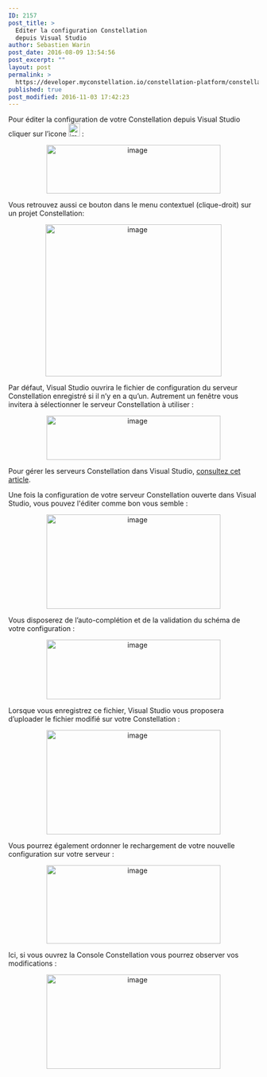 ```yaml
---
ID: 2157
post_title: >
  Editer la configuration Constellation
  depuis Visual Studio
author: Sebastien Warin
post_date: 2016-08-09 13:54:56
post_excerpt: ""
layout: post
permalink: >
  https://developer.myconstellation.io/constellation-platform/constellation-sdk/editer-configuration-constellation-depuis-visual-studio/
published: true
post_modified: 2016-11-03 17:42:23
---
```

Pour éditer la configuration de votre Constellation depuis Visual Studio cliquer sur l’icone <a href="https://developer.myconstellation.io/wp-content/uploads/2016/09/image-98.png"><img style="background-image: none; padding-top: 0px; padding-left: 0px; margin: 0px; display: inline; padding-right: 0px; border-width: 0px;" title="image" src="https://developer.myconstellation.io/wp-content/uploads/2016/09/image_thumb-93.png" alt="image" width="23" height="26" border="0" /></a> :
<p align="center"><a href="https://developer.myconstellation.io/wp-content/uploads/2016/09/image-99.png"><img style="background-image: none; padding-top: 0px; padding-left: 0px; display: inline; padding-right: 0px; border-width: 0px;" title="image" src="https://developer.myconstellation.io/wp-content/uploads/2016/09/image_thumb-94.png" alt="image" width="350" height="98" border="0" /></a></p>
<p align="left">Vous retrouvez aussi ce bouton dans le menu contextuel (clique-droit) sur un projet Constellation:</p>
<p align="center"><a href="https://developer.myconstellation.io/wp-content/uploads/2016/09/image-100.png"><img style="background-image: none; padding-top: 0px; padding-left: 0px; display: inline; padding-right: 0px; border-width: 0px;" title="image" src="https://developer.myconstellation.io/wp-content/uploads/2016/09/image_thumb-95.png" alt="image" width="354" height="306" border="0" /></a></p>
Par défaut, Visual Studio ouvrira le fichier de configuration du serveur Constellation enregistré si il n’y en a qu’un. Autrement un fenêtre vous invitera à sélectionner le serveur Constellation à utiliser :
<p align="center"><a href="https://developer.myconstellation.io/wp-content/uploads/2016/09/image-105.png"><img style="background-image: none; padding-top: 0px; padding-left: 0px; display: inline; padding-right: 0px; border: 0px;" title="image" src="https://developer.myconstellation.io/wp-content/uploads/2016/09/image_thumb-100.png" alt="image" width="350" height="89" border="0" /></a></p>
Pour gérer les serveurs Constellation dans Visual Studio, <a href="/constellation-platform/constellation-sdk/gerer-connexions-constellation/">consultez cet article</a>.

Une fois la configuration de votre serveur Constellation ouverte dans Visual Studio, vous pouvez l'éditer comme bon vous semble :
<p align="center"><a href="https://developer.myconstellation.io/wp-content/uploads/2016/09/image-102.png"><img style="background-image: none; padding-top: 0px; padding-left: 0px; display: inline; padding-right: 0px; border-width: 0px;" title="image" src="https://developer.myconstellation.io/wp-content/uploads/2016/09/image_thumb-97.png" alt="image" width="350" height="190" border="0" /></a></p>
<p align="left">Vous disposerez de l’auto-complétion et de la validation du schéma de votre configuration :</p>
<p align="center"><a href="https://developer.myconstellation.io/wp-content/uploads/2016/09/image-103.png"><img style="background-image: none; padding-top: 0px; padding-left: 0px; display: inline; padding-right: 0px; border-width: 0px;" title="image" src="https://developer.myconstellation.io/wp-content/uploads/2016/09/image_thumb-98.png" alt="image" width="350" height="120" border="0" /></a></p>
<p align="left">Lorsque vous enregistrez ce fichier, Visual Studio vous proposera d’uploader le fichier modifié sur votre Constellation :</p>
<p align="center"><a href="https://developer.myconstellation.io/wp-content/uploads/2016/09/image-106.png"><img style="background-image: none; padding-top: 0px; padding-left: 0px; display: inline; padding-right: 0px; border: 0px;" title="image" src="https://developer.myconstellation.io/wp-content/uploads/2016/09/image_thumb-101.png" alt="image" width="350" height="210" border="0" /></a></p>
<p align="left">Vous pourrez également ordonner le rechargement de votre nouvelle configuration sur votre serveur :</p>
<p align="center"><a href="https://developer.myconstellation.io/wp-content/uploads/2016/09/image-107.png"><img style="background-image: none; padding-top: 0px; padding-left: 0px; display: inline; padding-right: 0px; border: 0px;" title="image" src="https://developer.myconstellation.io/wp-content/uploads/2016/09/image_thumb-102.png" alt="image" width="350" height="158" border="0" /></a></p>
<p align="left">Ici, si vous ouvrez la Console Constellation vous pourrez observer vos modifications :</p>
<p align="center"><a href="https://developer.myconstellation.io/wp-content/uploads/2016/09/image-108.png"><img style="background-image: none; padding-top: 0px; padding-left: 0px; display: inline; padding-right: 0px; border: 0px;" title="image" src="https://developer.myconstellation.io/wp-content/uploads/2016/09/image_thumb-103.png" alt="image" width="350" height="190" border="0" /></a></p>
